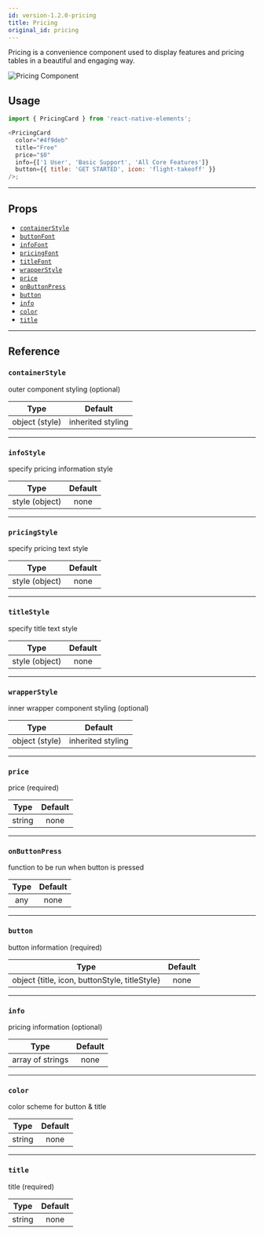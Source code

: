 ```yaml
---
id: version-1.2.0-pricing
title: Pricing
original_id: pricing
---
```


Pricing is a convenience component used to display features and pricing tables
in a beautiful and engaging way.

![Pricing Component](/react-native-elements/img/pricing.png)

## Usage

```js
import { PricingCard } from 'react-native-elements';

<PricingCard
  color="#4f9deb"
  title="Free"
  price="$0"
  info={['1 User', 'Basic Support', 'All Core Features']}
  button={{ title: 'GET STARTED', icon: 'flight-takeoff' }}
/>;
```

---

## Props

- [`containerStyle`](#containerstyle)
- [`buttonFont`](#buttonfont)
- [`infoFont`](#infofont)
- [`pricingFont`](#pricingfont)
- [`titleFont`](#titlefont)
- [`wrapperStyle`](#wrapperstyle)
- [`price`](#price)
- [`onButtonPress`](#onbuttonpress)
- [`button`](#button)
- [`info`](#info)
- [`color`](#color)
- [`title`](#title)

---

## Reference

### `containerStyle`

outer component styling (optional)

|      Type      |      Default      |
| :------------: | :---------------: |
| object (style) | inherited styling |

---

### `infoStyle`

specify pricing information style

|      Type      | Default |
| :------------: | :-----: |
| style (object) |  none   |

---

### `pricingStyle`

specify pricing text style

|      Type      | Default |
| :------------: | :-----: |
| style (object) |  none   |

---

### `titleStyle`

specify title text style

|      Type      | Default |
| :------------: | :-----: |
| style (object) |  none   |

---

### `wrapperStyle`

inner wrapper component styling (optional)

|      Type      |      Default      |
| :------------: | :---------------: |
| object (style) | inherited styling |

---

### `price`

price (required)

|  Type  | Default |
| :----: | :-----: |
| string |  none   |

---

### `onButtonPress`

function to be run when button is pressed

| Type | Default |
| :--: | :-----: |
| any  |  none   |

---

### `button`

button information (required)

|                     Type                      | Default |
| :-------------------------------------------: | :-----: |
| object {title, icon, buttonStyle, titleStyle} |  none   |

---

### `info`

pricing information (optional)

|       Type       | Default |
| :--------------: | :-----: |
| array of strings |  none   |

---

### `color`

color scheme for button & title

|  Type  | Default |
| :----: | :-----: |
| string |  none   |

---

### `title`

title (required)

|  Type  | Default |
| :----: | :-----: |
| string |  none   |
